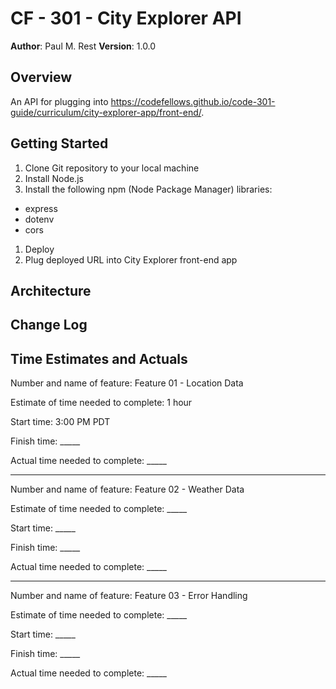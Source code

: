 # CF - 301 - City Explorer API

**Author**: Paul M. Rest
**Version**: 1.0.0

## Overview
An API for plugging into https://codefellows.github.io/code-301-guide/curriculum/city-explorer-app/front-end/.

## Getting Started
1. Clone Git repository to your local machine
1. Install Node.js
1. Install the following npm (Node Package Manager) libraries:
* express
* dotenv
* cors
1. Deploy
1. Plug deployed URL into City Explorer front-end app

## Architecture


## Change Log
<!-- Use this area to document the iterative changes made to your application as each feature is successfully implemented. Use time stamps. Here's an examples:

01-01-2001 4:59pm - Application now has a fully-functional express server, with a GET route for the location resource.

## Credits and Collaborations
<!-- Give credit (and a link) to other people or resources that helped you build this application. -->

## Time Estimates and Actuals

Number and name of feature: Feature 01 - Location Data

Estimate of time needed to complete: 1 hour

Start time: 3:00 PM PDT

Finish time: _____

Actual time needed to complete: _____

***

Number and name of feature: Feature 02 - Weather Data

Estimate of time needed to complete: _____

Start time: _____

Finish time: _____

Actual time needed to complete: _____

***

Number and name of feature: Feature 03 - Error Handling

Estimate of time needed to complete: _____

Start time: _____

Finish time: _____

Actual time needed to complete: _____